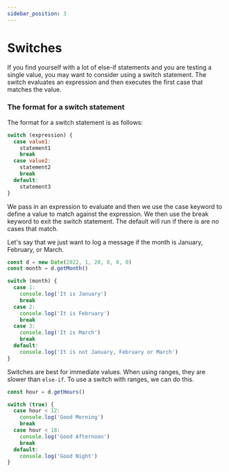 ```yaml
---
sidebar_position: 3
---
```


# Switches

If you find yourself with a lot of else-if statements and you are testing a single value, you may want to consider using a switch statement. The switch evaluates an expression and then executes the first case that matches the value.

### The format for a switch statement

The format for a switch statement is as follows:

```js
switch (expression) {
  case value1:
    statement1
    break
  case value2:
    statement2
    break
  default:
    statement3
}
```

We pass in an expression to evaluate and then we use the case keyword to define a value to match against the expression. We then use the break keyword to exit the switch statement. The default will run if there is are no cases that match.

Let's say that we just want to log a message if the month is January, February, or March.

```js
const d = new Date(2022, 1, 20, 8, 0, 0)
const month = d.getMonth()

switch (month) {
  case 1:
    console.log('It is January')
    break
  case 2:
    console.log('It is February')
    break
  case 3:
    console.log('It is March')
    break
  default:
    console.log('It is not January, February or March')
}
```

Switches are best for immediate values. When using ranges, they are slower than `else-if`. To use a switch with ranges, we can do this.

```js
const hour = d.getHours()

switch (true) {
  case hour < 12:
    console.log('Good Morning')
    break
  case hour < 18:
    console.log('Good Afternoon')
    break
  default:
    console.log('Good Night')
}
```
